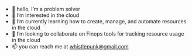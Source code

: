 - 👋 hello, I’m a problem solver
- 👀 I’m interested in the cloud
- 🌱 I’m currently learning how to create, manage, and automate resources in the cloud
- 💞️ I’m looking to collaborate on Finops tools for tracking resource usage in the cloud
- 📫 you can reach me at whistlepunk@gmail.com

<!---
570091d/570091d is a ✨ special ✨ repository because its `README.md` (this file) appears on your GitHub profile.
You can click the Preview link to take a look at your changes.
--->
